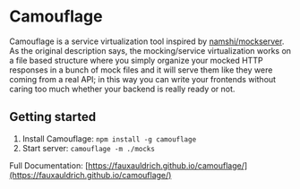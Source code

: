 # Camouflage

Camouflage is a service virtualization tool inspired by [namshi/mockserver](https://github.com/namshi/mockserver). As the original description says, the mocking/service virtualization works on a file based structure where you simply organize your mocked HTTP responses in a bunch of mock files and it will serve them like they were coming from a real API; in this way you can write your frontends without caring too much whether your backend is really ready or not.

## Getting started

1. Install Camouflage: `npm install -g camouflage`
2. Start server: `camouflage -m ./mocks`

Full Documentation: [https://fauxauldrich.github.io/camouflage/](https://fauxauldrich.github.io/camouflage/)


